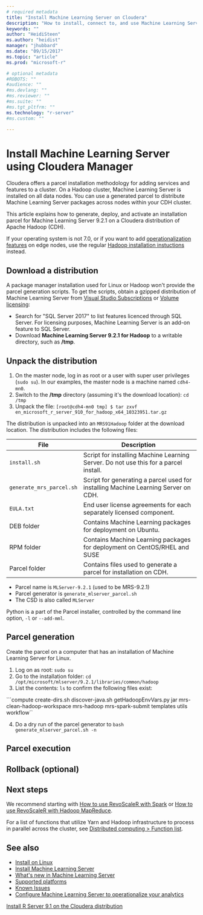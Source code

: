 ```yaml
---
# required metadata
title: "Install Machine Learning Server on Cloudera"
description: "How to install, connect to, and use Machine Learning Server on a Cloudera Hadoop disribution."
keywords: ""
author: "HeidiSteen"
ms.author: "heidist"
manager: "jhubbard"
ms.date: "09/15/2017"
ms.topic: "article"
ms.prod: "microsoft-r"

# optional metadata
#ROBOTS: ""
#audience: ""
#ms.devlang: ""
#ms.reviewer: ""
#ms.suite: ""
#ms.tgt_pltfrm: ""
ms.technology: "r-server"
#ms.custom: ""

---
```


# Install Machine Learning Server using Cloudera Manager

Cloudera offers a parcel installation methodology for adding services and features to a cluster. On a Hadoop cluster, Machine Learning Server is installed on all data nodes. You can use a generated parcel to distribute Machine Learning Server packages across nodes within your CDH cluster.

This article explains how to generate, deploy, and activate an installation parcel for Machine Learning Server 9.2.1 on a Cloudera distribution of Apache Hadoop (CDH). 

If your operating system is not 7.0, or if you want to add [operationalization features](../operationalize/concept-operationalize-deploy-consume.md) on edge nodes, use the regular [Hadoop installation instuctions](machine-learning-server-hadoop-install.md) instead.

## Download a distribution

A package manager installation used for Linux or Hadoop won't provide the parcel generation scripts. To get the scripts, obtain a gzipped distribution of Machine Learning Server from [Visual Studio Subscriptions](https://msdn.microsoft.com/subscriptions/downloads/hh442898.aspx) or [Volume licensing](http://go.microsoft.com/fwlink/?LinkId=717966&clcid=0x409):

+ Search for "SQL Server 2017" to list features licenced through SQL Server. For licensing purposes, Machine Learning Server is an add-on feature to SQL Server.
+ Download **Machine Learning Server 9.2.1 for Hadoop** to a writable directory, such as **/tmp**.

## Unpack the distribution

1. On the master node, log in as root or a user with super user privileges (`sudo su`). In our examples, the master node is a machine named `cdh4-mn0`.
2. Switch to the **/tmp** directory (assuming it's the download location): `cd /tmp`
3. Unpack the file:
        `[root@cdh4-mn0 tmp] $ tar zxvf en_microsoft_r_server_910_for_hadoop_x64_10323951.tar.gz`

The distribution is unpacked into an `MRS91Hadoop` folder at the download location. The distribution includes the following files:

| File | Description |
|------|-------------|
|`install.sh` | Script for installing Machine Learning Server. Do not use this for a parcel install. |
|`generate_mrs_parcel.sh` | Script for generating a parcel used for installing Machine Learning Server on CDH. |
| `EULA.txt` | End user license agreements for each separately licensed component. |
| DEB folder | Contains Machine Learning packages for deployment on Ubuntu. |
| RPM folder | Contains Machine Learning packages for deployment on CentOS/RHEL and SUSE |
| Parcel folder | Contains files used to generate a parcel for installation on CDH. |





+ Parcel name is `MLServer-9.2.1` (used to be MRS-9.2.1)
+ Parcel generator is `generate_mlserver_parcel.sh`
+ The CSD is also called `MLServer`

Python is a part of the Parcel installer, controlled by the command line option, `-l` or `--add-mml`.

## Parcel generation

Create the parcel on a computer that has an installation of Machine Learning Server for Linux.

1. Log on as root: `sudo su`
2. Go to the installation folder: `cd /opt/microsoft/mlserver/9.2.1/libraries/common/hadoop`
3. List the contents: `ls` to confirm the following files exist:

  ```compute  create-dirs.sh  discover-java.sh  getHadoopEnvVars.py  jar  mrs-clean-hadoop-workspace  mrs-hadoop  mrs-spark-submit  templates  utils  workflow``

4. Do a dry run of the parcel generator to `bash generate_mlserver_parcel.sh -n`

## Parcel execution

## Rollback (optional)

## Next steps

We recommend starting with [How to use RevoScaleR with Spark](../r/how-to-revoscaler-spark.md) or [How to use RevoScaleR with Hadoop MapReduce](../r/how-to-revoscaler-hadoop.md). 

For a list of functions that utilize Yarn and Hadoop infrastructure to process in parallel across the cluster, see [Distributed computing > Function list](../r/how-to-revoscaler-distributed-computing.md#distributed-computing-overview).

## See also

+ [Install on Linux](machine-learning-server-linux-install.md)
+ [Install Machine Learning Server](r-server-install.md)
+ [What's new in Machine Learning Server](../whats-new-in-machine-learning-server.md)
+ [Supported platforms](r-server-install-supported-platforms.md)  
+ [Known Issues](../resources-known-issues.md)  
+ [Configure Machine Learning Server to operationalize your analytics](../what-is-operationalization.md)

[Install R Server 9.1 on the Cloudera distribution](r-server-install-cloudera.md)